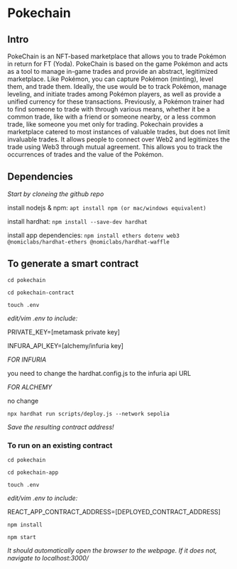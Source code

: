 # Pokechain
## Intro
PokeChain is an NFT-based marketplace that allows you to trade Pokémon in return for FT (Yoda). PokeChain is based on the game Pokémon and acts as a tool to manage in-game trades and provide an abstract, legitimized marketplace. Like Pokémon, you can capture Pokémon (minting), level them, and trade them. Ideally, the use would be to track Pokémon, manage leveling, and initiate trades among Pokémon players, as well as provide a unified currency for these transactions. Previously, a Pokémon trainer had to find someone to trade with through various means, whether it be a common trade, like with a friend or someone nearby, or a less common trade, like someone you met only for trading. Pokechain provides a marketplace catered to most instances of valuable trades, but does not limit invaluable trades. It allows people to connect over Web2 and legitimizes the trade using Web3 through mutual agreement. This allows you to track the occurrences of trades and the value of the Pokémon.


## Dependencies

_Start by cloneing the github repo_

install nodejs & npm: `apt install npm (or mac/windows equivalent)`

install hardhat: `npm install --save-dev hardhat`

install app dependencies: `npm install ethers dotenv web3 @nomiclabs/hardhat-ethers @nomiclabs/hardhat-waffle `


## To generate a smart contract

`cd pokechain`

`cd pokechain-contract`

`touch .env`

_edit/vim .env to include:_

PRIVATE_KEY=[metamask private key]

INFURA_API_KEY=[alchemy/infuria key]



_FOR INFURIA_

you need to change the hardhat.config.js to the infuria api URL

_FOR ALCHEMY_ 

no change



`npx hardhat run scripts/deploy.js --network sepolia`



_Save the resulting contract address!_

### To run on an existing contract
`cd pokechain`

`cd pokechain-app`

`touch .env`


_edit/vim .env to include:_

REACT_APP_CONTRACT_ADDRESS=[DEPLOYED_CONTRACT_ADDRESS]


`npm install`

`npm start`


_It should automatically open the browser to the webpage. If it does not, navigate to localhost:3000/_



